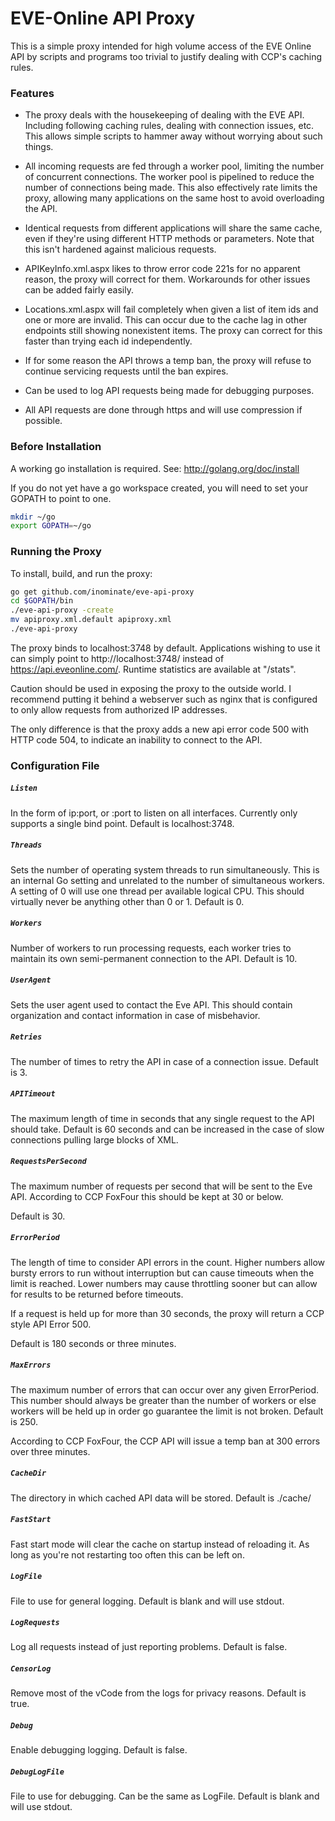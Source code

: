 # EVE-Online API Proxy #

This is a simple proxy intended for high volume access of the EVE Online API by
scripts and programs too trivial to justify dealing with CCP's caching rules.

### Features ###
* The proxy deals with the housekeeping of dealing with the EVE API. Including
following caching rules, dealing with connection issues, etc. This allows
simple scripts to hammer away without worrying about such things.

* All incoming requests are fed through a worker pool, limiting the number of
concurrent connections. The worker pool is pipelined to reduce the number
of connections being made.  This also effectively rate limits the proxy,
allowing many applications on the same host to avoid overloading the API.

* Identical requests from different applications will share the same cache,
even if they're using different HTTP methods or parameters. Note that this
isn't hardened against malicious requests.

* APIKeyInfo.xml.aspx likes to throw error code 221s for no apparent reason,
the proxy will correct for them. Workarounds for other issues can be added
fairly easily.

* Locations.xml.aspx will fail completely when given a list of item ids and one
or more are invalid. This can occur due to the cache lag in other endpoints 
still showing nonexistent items. The proxy can correct for this faster than
trying each id independently. 

* If for some reason the API throws a temp ban, the proxy will refuse to
continue servicing requests until the ban expires.

* Can be used to log API requests being made for debugging purposes.

* All API requests are done through https and will use compression if possible.

### Before Installation ####
A working go installation is required. See: http://golang.org/doc/install

If you do not yet have a go workspace created, you will need to set your GOPATH
to point to one. 

``` bash
mkdir ~/go
export GOPATH=~/go
```

### Running the Proxy ####
To install, build, and run the proxy:

``` bash
go get github.com/inominate/eve-api-proxy
cd $GOPATH/bin
./eve-api-proxy -create
mv apiproxy.xml.default apiproxy.xml 
./eve-api-proxy
```

The proxy binds to localhost:3748 by default.  Applications wishing to use it
can simply point to http://localhost:3748/ instead of 
https://api.eveonline.com/. Runtime statistics are available at "/stats".

Caution should be used in exposing the proxy to the outside world. I
recommend putting it behind a webserver such as nginx that is configured to
only allow requests from authorized IP addresses.

The only difference is that the proxy adds a new api error code 500 with HTTP
code 504, to indicate an inability to connect to the API.  

### Configuration File ###

##### `Listen`
In the form of ip:port, or :port to listen on all interfaces.  Currently only
supports a single bind point.  Default is localhost:3748.

##### `Threads`
Sets the number of operating system threads to run simultaneously. This is an
internal Go setting and unrelated to the number of simultaneous workers. A
setting of 0 will use one thread per available logical CPU. This should
virtually never be anything other than 0 or 1.  Default is 0.

##### `Workers`
Number of workers to run processing requests, each worker tries to maintain its
own semi-permanent connection to the API. Default is 10.

##### `UserAgent`
Sets the user agent used to contact the Eve API. This should contain 
organization and contact information in case of misbehavior.

##### `Retries`
The number of times to retry the API in case of a connection issue. Default is
3.

##### `APITimeout`
The maximum length of time in seconds that any single request to the API should
take. Default is 60 seconds and can be increased in the case of slow connections 
pulling large blocks of XML.

##### `RequestsPerSecond`
The maximum number of requests per second that will be sent to the Eve API.
According to CCP FoxFour this should be kept at 30 or below.

Default is 30.

##### `ErrorPeriod`
The length of time to consider API errors in the count. Higher numbers allow
bursty errors to run without interruption but can cause timeouts when the limit
is reached.  Lower numbers may cause throttling sooner but can allow for 
results to be returned before timeouts.

If a request is held up for more than 30 seconds, the proxy will return a CCP
style API Error 500.

Default is 180 seconds or three minutes.

##### `MaxErrors`
The maximum number of errors that can occur over any given ErrorPeriod. This
number should always be greater than the number of workers or else workers will
be held up in order go guarantee the limit is not broken. Default is 250.

According to CCP FoxFour, the CCP API will issue a temp ban at 300 errors over
three minutes.

##### `CacheDir`
The directory in which cached API data will be stored.  Default is ./cache/

##### `FastStart`
Fast start mode will clear the cache on startup instead of reloading it. As long
as you're not restarting too often this can be left on.

##### `LogFile`
File to use for general logging. Default is blank and will use stdout.

##### `LogRequests`
Log all requests instead of just reporting problems. Default is false.

##### `CensorLog`
Remove most of the vCode from the logs for privacy reasons. Default is true.

##### `Debug`
Enable debugging logging. Default is false.

##### `DebugLogFile`
File to use for debugging. Can be the same as LogFile. Default is blank and will use stdout.

